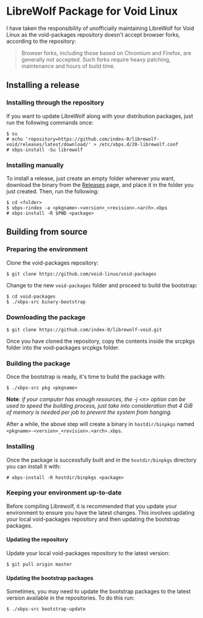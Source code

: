 # LibreWolf Package for Void Linux

I have taken the responsibility of unofficially maintaining LibreWolf for Void
Linux as the void-packages repository doesn't accept browser forks, according
to the repository:
> Browser forks, including those based on Chromium and Firefox, are generally
> not accepted. Such forks require heavy patching, maintenance and hours of
> build time.

## Installing a release
### Installing through the repository
If you want to update LibreWolf along with your distribution packages, just run
the following commands once:
```
$ su
# echo 'repository=https://github.com/index-0/librewolf-void/releases/latest/download/' > /etc/xbps.d/20-librewolf.conf
# xbps-install -Su librewolf
```

### Installing manually
To install a release, just create an empty folder wherever you want, download
the binary from the [Releases](https://github.com/index-0/librewolf-void/releases)
page, and place it in the folder you just created. Then, run the following:
```
$ cd <folder>
$ xbps-rindex -a <pkgname>-<version>_<revision>.<arch>.xbps
# xbps-install -R $PWD <package>
```

## Building from source
### Preparing the environment

Clone the void-packages repository:
```
$ git clone https://github.com/void-linux/void-packages
```

Change to the new `void-packages` folder and proceed to build the bootstrap:
```
$ cd void-packages
$ ./xbps-src binary-bootstrap
```

### Downloading the package

```
$ git clone https://github.com/index-0/librewolf-void.git
```
Once you have cloned the repository, copy the contents inside the srcpkgs folder
into the void-packages srcpkgs folder.

### Building the package

Once the bootstrap is ready, it's time to build the package with:
```
$ ./xbps-src pkg <pkgname>
```
**Note**: _if your computer has enough resources, the -j \<n\> option can be used to
speed the building process, just take into consideration that 4 GiB of memory
is needed per job to prevent the system from hanging._

After a while, the above step will create a binary in `hostdir/binpkgs` named
`<pkgname>-<version>_<revision>.<arch>.xbps`.

### Installing

Once the package is successfully built and in the `hostdir/binpkgs` directory
you can install it with:
```
# xbps-install -R hostdir/binpkgs <package>
```

### Keeping your environment up-to-date

Before compiling Librewolf, it is recommended that you update your environment
to ensure you have the latest changes. This involves updating your local
void-packages repository and then updating the bootstrap packages.

#### Updating the repository

Update your local void-packages repository to the latest version:
```
$ git pull origin master
```

#### Updating the bootstrap packages

Sometimes, you may need to update the bootstrap packages to the latest version
available in the repositories. To do this run:
```
$ ./xbps-src bootstrap-update
```

